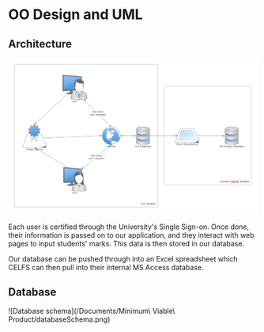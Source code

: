 OO Design and UML
=================
Architecture
------------

![Architecture](/Documents/Portfolio-A/Architecture.png)

Each user is certified through the University's Single Sign-on. Once done, their information is passed on 
to our application, and they interact with web pages to input students' marks. This data is then stored in 
our database.

Our database can be pushed through into an Excel spreadsheet which CELFS can then pull into their internal 
MS Access database.

Database
--------

![Database schema](/Documents/Minimum\ Viable\ Product/databaseSchema.png)

